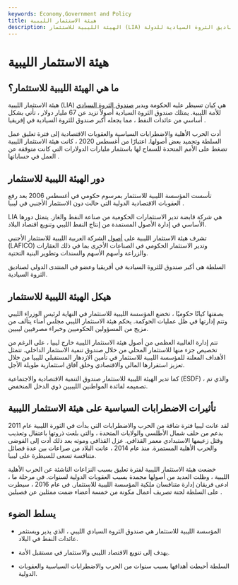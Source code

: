 ```yaml
---
keywords: Economy,Government and Policy
title: هيئة الاستثمار الليبية
description: الهيئة الليبية للاستثمار (LIA) هي كيان حكومي يدير صناديق الثروة السيادية للدولة.
---
```


# هيئة الاستثمار الليبية
## ما هي الهيئة الليبية للاستثمار؟

هيئة الاستثمار الليبية (LIA) هي كيان تسيطر عليه الحكومة ويدير [صندوق الثروة السيادي](/sovereign_wealth_fund) للأمة الليبية. يمتلك صندوق الثروة السيادية أصولاً تزيد عن 67 مليار دولار ، تأتي بشكل أساسي من عائدات النفط ، مما يجعله أكبر صندوق للثروة السيادية في إفريقيا .

أدت الحرب الأهلية والاضطرابات السياسية والعقوبات الاقتصادية إلى فترة تعليق عمل السلطة وتجميد بعض أصولها. اعتبارًا من أغسطس 2020 ، كانت هيئة الاستثمار الليبية تضغط على الأمم المتحدة للسماح لها باستثمار مليارات الدولارات التي كانت متوقفة عن العمل في حساباتها .

## دور الهيئة الليبية للاستثمار

تأسست المؤسسة الليبية للاستثمار بمرسوم حكومي في أغسطس 2006 بعد رفع العقوبات الاقتصادية الدولية التي حالت دون الاستثمار الأجنبي في ليبيا .

LIA هي شركة قابضة تدير الاستثمارات الحكومية من صناعة النفط والغاز. يتمثل دورها الأساسي في إدارة الأصول المستمدة من إنتاج النفط الليبي وتنويع اقتصاد البلاد.

تشرف هيئة الاستثمار الليبية على [أصول](/asset) الشركة العربية الليبية للاستثمار الأجنبي (LAFICO) وتدير الاستثمار الحكومي في الصناعات الأخرى بما في ذلك العقارات والزراعة وأسهم الأسهم والسندات وتطوير البنية التحتية.

السلطة هي أكبر صندوق للثروة السيادية في أفريقيا وعضو في المنتدى الدولي لصناديق الثروة السيادية.

## هيكل الهيئة الليبية للاستثمار

بصفتها كيانًا حكوميًا ، تخضع المؤسسة الليبية للاستثمار في النهاية لرئيس الوزراء الليبي وتتم إدارتها في ظل عمليات الحوكمة. يحكم هيئة الاستثمار الليبي مجلس أمناء يتألف من مزيج من المسؤولين الحكوميين وخبراء مصرفيين ليبيين.

تتم إدارة الغالبية العظمى من أصول هيئة الاستثمار الليبية خارج ليبيا ، على الرغم من تخصيص جزء منها للاستثمار المحلي من خلال صندوق تنمية الاستثمار الداخلي. تتمثل الأهداف المعلنة للمؤسسة الليبية للاستثمار في تأمين الازدهار المستقبلي لليبيا من خلال تعزيز استقرارها المالي والاقتصادي وخلق آفاق استثمارية طويلة الأجل.

كما تدير الهيئة الليبية للاستثمار صندوق التنمية الاقتصادية والاجتماعية (ESDF) ، والذي تم تصميمه لفائدة المواطنين الليبيين ذوي الدخل المنخفض.

## تأثيرات الاضطرابات السياسية على هيئة الاستثمار الليبية

لقد عانت ليبيا فترة شاقة من الحرب والاضطرابات التي بدأت في الثورة الليبية عام 2011 بدعم من حلف شمال الأطلسي والولايات المتحدة ، والتي بلغت ذروتها باعتقال وتعذيب وقتل زعيمها الاستبدادي معمر القذافي. عزل القذافي وموته بعد ذلك أدت إلى الفوضى والحرب الأهلية المستمرة. منذ عام 2014 ، عانت البلاد من صراعات بين عدة فصائل متنافسة تسعى للسيطرة على ليبيا.

خضعت هيئة الاستثمار الليبية لفترة تعليق بسبب النزاعات الناشئة عن الحرب الأهلية الليبية ، وظلت العديد من أصولها مجمدة بسبب العقوبات الدولية لسنوات. في مرحلة ما ، ادعى فريقان إدارة متنافسان ملكية المؤسسة الليبية للاستثمار. في عام 2016 ، سيطرت على السلطة لجنة تصريف أعمال مكونة من خمسة أعضاء ضمت ممثلين عن فصيلين .

## يسلط الضوء

- المؤسسة الليبية للاستثمار هي صندوق الثروة السيادي الليبي ، الذي يدير ويستثمر عائدات النفط في البلاد.

- يهدف إلى تنويع الاقتصاد الليبي والاستثمار في مستقبل الأمة.

- السلطة أحبطت أهدافها بسبب سنوات من الحرب والاضطرابات السياسية والعقوبات الدولية.

